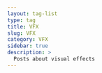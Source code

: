 ```yaml
---
layout: tag-list
type: tag
title: VFX
slug: VFX
category: VFX
sidebar: true
description: >
  Posts about visual effects
---
```

